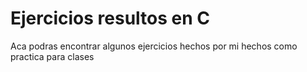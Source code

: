 # Ejercicios resultos en C
Aca podras encontrar algunos ejercicios hechos por mi hechos como practica para clases
